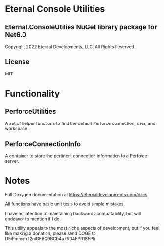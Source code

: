 # Eternal Console Utilities 

## Eternal.ConsoleUtilies NuGet library package for Net6.0
Copyright 2022 Eternal Developments, LLC. All Rights Reserved.

## License

MIT

# Functionality
## PerforceUtilities

A set of helper functions to find the default Perforce connection, user, and workspace.

## PerforceConnectionInfo

A container to store the pertinent connection information to a Perforce server.

# Notes

Full Doxygen documentation at https://eternaldevelopments.com/docs

All functions have basic unit tests to avoid simple mistakes.

I have no intention of maintaining backwards compatability, but will endeavor to
mention if I do. 

This utility appeals to the most niche aspects of development, but if you feel like making a donation, 
please send DOGE to D5iPmmqhT2niGF6Q9BCb4u7RD4FPR1SFPh

